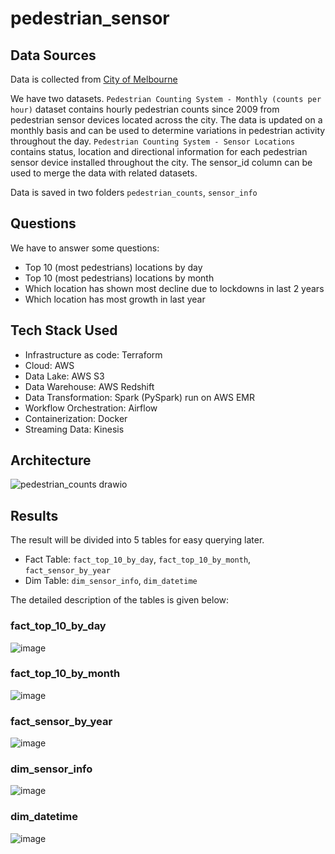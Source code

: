 # pedestrian_sensor

## Data Sources
Data is collected from [City of Melbourne](https://data.melbourne.vic.gov.au/Transport)

We have two datasets. `Pedestrian Counting System - Monthly (counts per hour)` dataset contains hourly pedestrian counts since 2009 from pedestrian sensor devices located across the city. The data is updated on a monthly basis and can be used to determine variations in pedestrian activity throughout the day.
`Pedestrian Counting System - Sensor Locations` contains status, location and directional information for each pedestrian sensor device installed throughout the city. The sensor_id column can be used to merge the data with related datasets.

Data is saved in two folders `pedestrian_counts`, `sensor_info`

## Questions

We have to answer some questions:
- Top 10 (most pedestrians) locations by day
- Top 10 (most pedestrians) locations by month
- Which location has shown most decline due to lockdowns in last 2 years
- Which location has most growth in last year

## Tech Stack Used
- Infrastructure as code: Terraform
- Cloud: AWS
- Data Lake: AWS S3
- Data Warehouse: AWS Redshift
- Data Transformation: Spark (PySpark) run on AWS EMR
- Workflow Orchestration: Airflow
- Containerization: Docker
- Streaming Data: Kinesis

## Architecture
![pedestrian_counts drawio](https://user-images.githubusercontent.com/56772542/197745638-017cc916-a6c3-492f-b9b2-988eabfd9c84.png)


## Results
The result will be divided into 5 tables for easy querying later. 

- Fact Table: `fact_top_10_by_day`, `fact_top_10_by_month`, `fact_sensor_by_year`
- Dim Table: `dim_sensor_info`, `dim_datetime`

The detailed description of the tables is given below:
### fact_top_10_by_day
![image](https://user-images.githubusercontent.com/56772542/198072885-97d78608-843a-459f-9ab3-407da9b8f7cd.png)


### fact_top_10_by_month
![image](https://user-images.githubusercontent.com/56772542/198072970-34a9b02a-dd74-4ca1-aa66-0eb3f34aaf96.png)


### fact_sensor_by_year
![image](https://user-images.githubusercontent.com/56772542/198073117-196ac05d-0f82-4e0b-8922-3633c461ac67.png)


### dim_sensor_info
![image](https://user-images.githubusercontent.com/56772542/198072671-ce08c2dd-8d5c-4f57-b1db-8159417a9630.png)


### dim_datetime
![image](https://user-images.githubusercontent.com/56772542/198072177-e070672f-73a4-4598-9b85-59029fe75a12.png)


